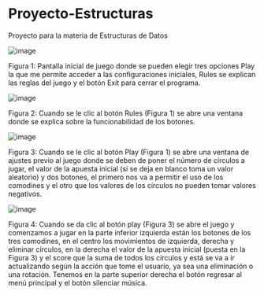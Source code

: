 # Proyecto-Estructuras
Proyecto para la materia de Estructuras de Datos

![image](https://user-images.githubusercontent.com/73263047/126052123-fce6e191-8a37-463f-9bb3-2693b53406b0.png)

Figura 1:  Pantalla inicial de juego donde se pueden elegir tres opciones Play la que me permite acceder a las configuraciones iniciales, Rules se explican las reglas del juego y el botón Exit para cerrar el programa.

![image](https://user-images.githubusercontent.com/73263047/126052128-5bd151f6-1853-4457-ba32-e088d7082178.png)

Figura 2:  Cuando se le clic al botón Rules (Figura 1) se abre una ventana donde se explica sobre la funcionabilidad de los botones.

![image](https://user-images.githubusercontent.com/73263047/126052129-b148a905-f451-4e8b-9838-40d26b1790b9.png)

Figura 3: Cuando se le clic al botón Play (Figura 1) se abre una ventana de ajustes previo al juego donde se deben de poner el número de círculos a jugar, el valor de la apuesta inicial (si se deja en blanco toma un valor aleatorio) y dos botones, el primero nos va a permitir el uso de los comodines y el otro que los valores de los círculos no pueden tomar valores negativos.

![image](https://user-images.githubusercontent.com/73263047/126052135-c2209fd1-7075-4f2e-979d-c7af548aaa79.png)

Figura 4: Cuando se da clic al botón play (Figura 3) se abre el juego y comenzamos a jugar en la parte inferior izquierda están los botones de los tres comodines, en el centro los movimientos de izquierda, derecha y eliminar círculos, en la derecha el valor de la apuesta inicial (puesta en la Figura 3) y el score que la suma de todos los círculos y está se va a ir actualizando según la acción que tome el usuario, ya sea una eliminación o una rotación. 
Tenemos en la parte superior derecha el botón regresar al menú principal y el botón silenciar música.
